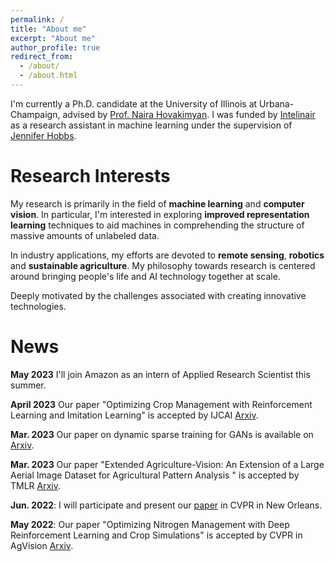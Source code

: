 ```yaml
---
permalink: /
title: "About me"
excerpt: "About me"
author_profile: true
redirect_from: 
  - /about/
  - /about.html
---
```


I'm currently a Ph.D. candidate at the University of Illinois at Urbana-Champaign, advised by [Prof. Naira Hovakimyan](https://naira.mechse.illinois.edu/sciencex_teams/naira-hovakimyan/). I was funded by [Intelinair](https://www.intelinair.com/) as a research assistant in machine learning under the supervision of [Jennifer Hobbs](https://scholar.google.com/citations?user=zeWhseAAAAAJ&hl=en).

Research Interests
======
My research is primarily in the field of **machine learning** and **computer vision**. In particular, I'm interested in exploring **improved representation learning** techniques to aid machines in comprehending the structure of massive amounts of unlabeled data.

In industry applications, my efforts are devoted to **remote sensing**, **robotics** and **sustainable agriculture**. My philosophy towards research is centered around bringing people's life and AI technology together at scale. 

Deeply motivated by the challenges associated with creating innovative technologies.

News
======

**May 2023** I'll join Amazon as an intern of Applied Research Scientist this summer.

**April 2023** Our paper "Optimizing Crop Management with Reinforcement Learning and Imitation Learning" is accepted by IJCAI [Arxiv](https://arxiv.org/pdf/2209.09991.pdf).

**Mar. 2023** Our paper on dynamic sparse training for GANs is available on [Arxiv](https://arxiv.org/pdf/2302.14670.pdf).


**Mar. 2023** Our paper "Extended Agriculture-Vision: An Extension of a Large Aerial Image Dataset for Agricultural Pattern Analysis
" is accepted by TMLR [Arxiv](https://arxiv.org/pdf/2303.02460.pdf).

**Jun. 2022**: I will participate and present our [paper](https://www.agriculture-vision.com/agriculture-vision-2022/program-schedule-2022) in CVPR in New Orleans.  

**May 2022**: Our paper "Optimizing Nitrogen Management with Deep Reinforcement Learning and Crop Simulations" is accepted by CVPR in AgVision [Arxiv](https://arxiv.org/pdf/2204.10394.pdf).  






<!-- A data-driven personal website -->
<!-- ======
Like many other Jekyll-based GitHub Pages templates, academicpages makes you separate the website's content from its form. The content & metadata of your website are in structured markdown files, while various other files constitute the theme, specifying how to transform that content & metadata into HTML pages. You keep these various markdown (.md), YAML (.yml), HTML, and CSS files in a public GitHub repository. Each time you commit and push an update to the repository, the [GitHub pages](https://pages.github.com/) service creates static HTML pages based on these files, which are hosted on GitHub's servers free of charge.

Many of the features of dynamic content management systems (like Wordpress) can be achieved in this fashion, using a fraction of the computational resources and with far less vulnerability to hacking and DDoSing. You can also modify the theme to your heart's content without touching the content of your site. If you get to a point where you've broken something in Jekyll/HTML/CSS beyond repair, your markdown files describing your talks, publications, etc. are safe. You can rollback the changes or even delete the repository and start over -- just be sure to save the markdown files! Finally, you can also write scripts that process the structured data on the site, such as [this one](https://github.com/academicpages/academicpages.github.io/blob/master/talkmap.ipynb) that analyzes metadata in pages about talks to display [a map of every location you've given a talk](https://academicpages.github.io/talkmap.html).

Getting started
======
1. Register a GitHub account if you don't have one and confirm your e-mail (required!)
1. Fork [this repository](https://github.com/academicpages/academicpages.github.io) by clicking the "fork" button in the top right. 
1. Go to the repository's settings (rightmost item in the tabs that start with "Code", should be below "Unwatch"). Rename the repository "[your GitHub username].github.io", which will also be your website's URL.
1. Set site-wide configuration and create content & metadata (see below -- also see [this set of diffs](http://archive.is/3TPas) showing what files were changed to set up [an example site](https://getorg-testacct.github.io) for a user with the username "getorg-testacct")
1. Upload any files (like PDFs, .zip files, etc.) to the files/ directory. They will appear at https://[your GitHub username].github.io/files/example.pdf.  
1. Check status by going to the repository settings, in the "GitHub pages" section
 -->
